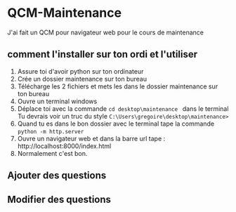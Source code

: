 # QCM-Maintenance
J'ai fait un QCM pour navigateur web pour le cours de maintenance 
## comment l'installer sur ton ordi et l'utiliser
1) Assure toi d'avoir python sur ton ordinateur
2) Crée un dossier maintenance sur ton bureau
3) Télécharge les 2 fichiers et mets les dans le dossier maintenance sur ton bureau
4) Ouvre un terminal windows
5)  Déplace toi avec la commande `cd desktop\maintenance `  dans le terminal 
   Tu devrais voir un truc du style `C:\Users\gregoire\desktop\maintenance>` 
6) Quand tu es dans le bon dossier avec le terminal tape la commande `python -m http.server` 
7) Ouvre un navigateur web et dans la barre url tape : http://localhost:8000/index.html
8) Normalement c'est bon.


## Ajouter des questions 


## Modifier des questions
